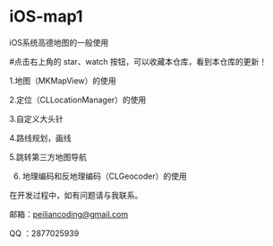 # iOS-map1
iOS系统高德地图的一般使用



#点击右上角的 star、watch 按钮，可以收藏本仓库，看到本仓库的更新！

1.地图（MKMapView）的使用

2.定位（CLLocationManager）的使用

3.自定义大头针

4.路线规划，画线

5.跳转第三方地图导航

6. 地理编码和反地理编码（CLGeocoder）的使用

在开发过程中，如有问题请与我联系。

邮箱：peiliancoding@gmail.com

QQ ：2877025939
